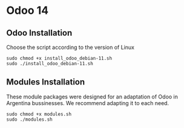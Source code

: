 # Odoo 14

## Odoo Installation

Choose the script according to the version of Linux

```
sudo chmod +x install_odoo_debian-11.sh
sudo ./install_odoo_debian-11.sh
```

## Modules Installation

These module packages were designed for an adaptation of Odoo in Argentina bussinesses. We recommend adapting it to each need.

```
sudo chmod +x modules.sh
sudo ./modules.sh
```